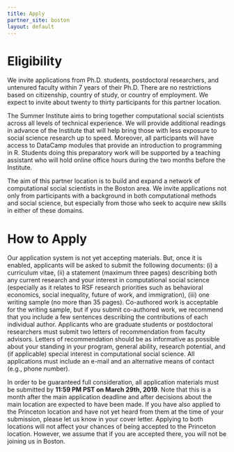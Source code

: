 ```yaml
---
title: Apply
partner_site: boston
layout: default
---
```


# Eligibility
We invite applications from Ph.D. students, postdoctoral researchers, and untenured faculty within 7 years of their Ph.D. There are no restrictions based on citizenship, country of study, or country of employment. We expect to invite about twenty to thirty participants for this partner location.

The Summer Institute aims to bring together computational social scientists across all levels of technical experience. We will provide additional readings in advance of the Institute that will help bring those with less exposure to social science research up to speed. Moreover, all participants will have access to DataCamp modules that provide an introduction to programming in R. Students doing this preparatory work will be supported by a teaching assistant who will hold online office hours during the two months before the Institute.

The aim of this partner location is to build and expand a network of computational social scientists in the Boston area. We invite applications not only from participants with a background in both computational methods and social science, but especially from those who seek to acquire new skills in either of these domains.

# How to Apply
Our application system is not yet accepting materials. But, once it is enabled, applicants will be asked to submit the following documents: (i) a curriculum vitae, (ii) a statement (maximum three pages) describing both any current research and your interest in computational social science (especially as it relates to RSF research priorities such as behavioral economics, social inequality, future of work, and immigration), (iii) one writing sample (no more than 35 pages). Co-authored work is acceptable for the writing sample, but if you submit co-authored work, we recommend that you include a few sentences describing the contributions of each individual author. Applicants who are graduate students or postdoctoral researchers must submit two letters of recommendation from faculty advisors. Letters of recommendation should be as informative as possible about your standing in your program, general ability, research potential, and (if applicable) special interest in computational social science. All applications must include an e-mail and an alternative means of contact (e.g., phone number).

In order to be guaranteed full consideration, all application materials must be submitted by **11:59 PM PST on March 29th, 2019**. Note that this is a month after the main application deadline and after decisions about the main location are expected to have been made. If you have also applied to the Princeton location and have not yet heard from them at the time of your submission, please let us know in your cover letter. Applying to both locations will not affect your chances of being accepted to the Princeton location. However, we assume that if you are accepted there, you will not be joining us in Boston.